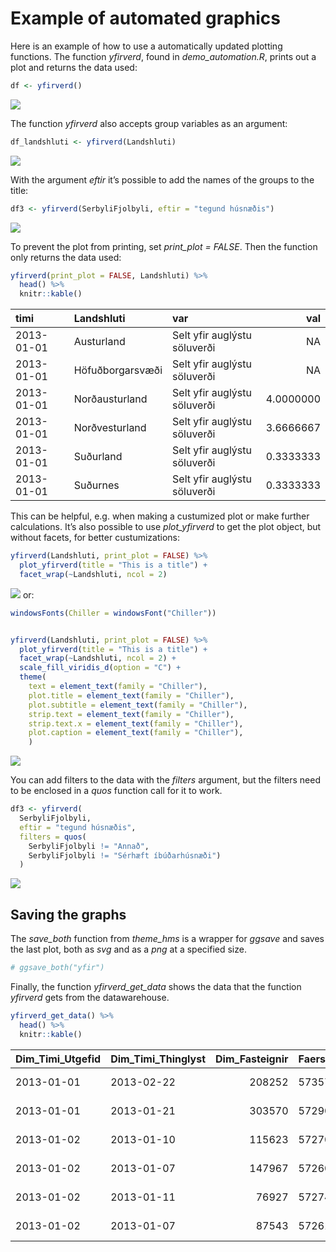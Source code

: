 
# Example of automated graphics

Here is an example of how to use a automatically updated plotting
functions. The function *yfirverd*, found in *demo\_automation.R*,
prints out a plot and returns the data used:

``` r
df <- yfirverd()
```

![](automation_demo_files/figure-gfm/unnamed-chunk-1-1.png)<!-- -->

The function *yfirverd* also accepts group variables as an argument:

``` r
df_landshluti <- yfirverd(Landshluti)
```

![](automation_demo_files/figure-gfm/unnamed-chunk-2-1.png)<!-- -->

With the argument *eftir* it’s possible to add the names of the groups
to the title:

``` r
df3 <- yfirverd(SerbyliFjolbyli, eftir = "tegund húsnæðis")
```

![](automation_demo_files/figure-gfm/unnamed-chunk-3-1.png)<!-- -->

To prevent the plot from printing, set *print\_plot = FALSE*. Then the
function only returns the data used:

``` r
yfirverd(print_plot = FALSE, Landshluti) %>% 
  head() %>% 
  knitr::kable()
```

| timi       | Landshluti       | var                          |       val |
| :--------- | :--------------- | :--------------------------- | --------: |
| 2013-01-01 | Austurland       | Selt yfir auglýstu söluverði |        NA |
| 2013-01-01 | Höfuðborgarsvæði | Selt yfir auglýstu söluverði |        NA |
| 2013-01-01 | Norðausturland   | Selt yfir auglýstu söluverði | 4.0000000 |
| 2013-01-01 | Norðvesturland   | Selt yfir auglýstu söluverði | 3.6666667 |
| 2013-01-01 | Suðurland        | Selt yfir auglýstu söluverði | 0.3333333 |
| 2013-01-01 | Suðurnes         | Selt yfir auglýstu söluverði | 0.3333333 |

This can be helpful, e.g. when making a custumized plot or make further
calculations. It’s also possible to use *plot\_yfirverd* to get the plot
object, but without facets, for better custumizations:

``` r
yfirverd(Landshluti, print_plot = FALSE) %>% 
  plot_yfirverd(title = "This is a title") +
  facet_wrap(~Landshluti, ncol = 2)
```

![](automation_demo_files/figure-gfm/unnamed-chunk-5-1.png)<!-- --> or:

``` r
windowsFonts(Chiller = windowsFont("Chiller"))


yfirverd(Landshluti, print_plot = FALSE) %>% 
  plot_yfirverd(title = "This is a title") +
  facet_wrap(~Landshluti, ncol = 2) +
  scale_fill_viridis_d(option = "C") + 
  theme(
    text = element_text(family = "Chiller"),
    plot.title = element_text(family = "Chiller"),
    plot.subtitle = element_text(family = "Chiller"),
    strip.text = element_text(family = "Chiller"),
    strip.text.x = element_text(family = "Chiller"),
    plot.caption = element_text(family = "Chiller"),
    )
```

![](automation_demo_files/figure-gfm/unnamed-chunk-6-1.png)<!-- -->

You can add filters to the data with the *filters* argument, but the
filters need to be enclosed in a *quos* function call for it to work.

``` r
df3 <- yfirverd(
  SerbyliFjolbyli, 
  eftir = "tegund húsnæðis", 
  filters = quos(
    SerbyliFjolbyli != "Annað", 
    SerbyliFjolbyli != "Sérhæft íbúðarhúsnæði")
  )
```

![](automation_demo_files/figure-gfm/unnamed-chunk-7-1.png)<!-- -->

## Saving the graphs

The *save\_both* function from *theme\_hms* is a wrapper for *ggsave*
and saves the last plot, both as *svg* and as a *png* at a specified
size.

``` r
# ggsave_both("yfir")
```

Finally, the function *yfirverd\_get\_data* shows the data that the
function *yfirverd* gets from the datawarehouse.

``` r
yfirverd_get_data() %>% 
  head() %>% 
  knitr::kable()
```

| Dim\_Timi\_Utgefid | Dim\_Timi\_Thinglyst | Dim\_Fasteignir | Faerslunumer | Kaupverd | Kaupverd\_nuvirdi | FjoldiFasteigna | FjoldiMatseininga | OnothaefurSamningur | AuglystDags | AuglystSoluverd | Landshluti       | Landshlutaflokkun          | HofudborgLandsbyggd | SerbyliFjolbyli | FjoldiHerbergja | SeltYfirAuglystuSoluverdi | SeltAAuglystuSoluverdi | SeltUndirAuglystuSoluverdi | LOAD\_DATE | RECORD\_SOURCE | ETL\_ID |
| :----------------- | :------------------- | --------------: | :----------- | -------: | ----------------: | --------------: | ----------------: | ------------------: | :---------- | --------------: | :--------------- | :------------------------- | :------------------ | :-------------- | --------------: | ------------------------: | ---------------------: | -------------------------: | :--------- | -------------: | ------: |
| 2013-01-01         | 2013-02-22           |          208252 | 573576       |  6000000 |           6000000 |               1 |                 3 |                   0 | NA          |              NA | Suðurnes         | Nágrenni höfuðborgarsvæðis | Landsbyggð          | Sérbýlishús     |               5 |                        NA |                     NA |                         NA | 2020-01-25 |              1 |    2290 |
| 2013-01-01         | 2013-01-21           |          303570 | 572905       | 14000000 |          14000000 |               1 |                 1 |                   0 | NA          |              NA | Höfuðborgarsvæði | Höfuðborgarsvæði           | Höfuðborgarsvæði    | Fjölbýlishús    |               2 |                        NA |                     NA |                         NA | 2020-01-25 |              1 |    2290 |
| 2013-01-02         | 2013-01-10           |          115623 | 572708       | 20400000 |          20385000 |               1 |                 2 |                   0 | 2012-12-11  |        20900000 | Höfuðborgarsvæði | Höfuðborgarsvæði           | Höfuðborgarsvæði    | Fjölbýlishús    |               5 |                         0 |                      0 |                          1 | 2020-01-25 |              1 |    2290 |
| 2013-01-02         | 2013-01-07           |          147967 | 572607       | 18700000 |          18220000 |               1 |                 1 |                   0 | 2012-10-03  |        18900000 | Höfuðborgarsvæði | Höfuðborgarsvæði           | Höfuðborgarsvæði    | Fjölbýlishús    |               2 |                         0 |                      0 |                          1 | 2020-01-25 |              1 |    2290 |
| 2013-01-02         | 2013-01-11           |           76927 | 572749       | 40000000 |          39833000 |               1 |                 2 |                   0 | 2012-07-11  |        38000000 | Höfuðborgarsvæði | Höfuðborgarsvæði           | Höfuðborgarsvæði    | Fjölbýlishús    |               2 |                         1 |                      0 |                          0 | 2020-01-25 |              1 |    2290 |
| 2013-01-02         | 2013-01-07           |           87543 | 572615       | 21100000 |          21100000 |               1 |                 1 |                   0 | 2012-12-19  |        21900000 | Höfuðborgarsvæði | Höfuðborgarsvæði           | Höfuðborgarsvæði    | Fjölbýlishús    |               4 |                         0 |                      0 |                          1 | 2020-01-25 |              1 |    2290 |
